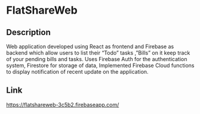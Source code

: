# FlatShareWeb

## Description
Web application developed using React as frontend and Firebase as backend which allow users to list their “Todo” tasks ,”Bills” on it keep track of your pending bills and tasks.
Uses Firebase Auth for the authentication system, Firestore for storage of data, Implemented Firebase Cloud functions to display notification of recent update on the application.
## Link
https://flatshareweb-3c5b2.firebaseapp.com/
